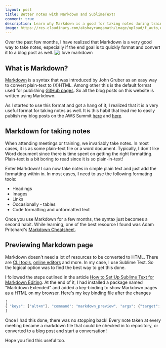 ```yaml
---
layout: post
title: Better notes with Markdown and SublimeText!
comment: true
description: Learn why Markdown is a good for taking notes during trainings and meetings and plugins for Sublime Text2+Markdown integration. It's very good for converting to blog posts with Github pages as well.
image: https://res.cloudinary.com/akshayranganath/image/upload/f_auto,q_auto/blog/markdown.png
---
```


Over the past few months, I have realized that Markdown is a very good way to take notes, especially if the end goal is to quickly format and convert it to a blog post as well. 
![i love markdown](https://res.cloudinary.com/akshayranganath/image/upload/f_auto,q_auto/blog/markdown.png)

## What is Markdown?
[Markdown](https://daringfireball.net/projects/markdown/) is a syntax that was introduced by John Gruber as an easy way to convert plain-text to (X)HTML. Among other this is the default format used for publishing [GitHub pages](https://pages.github.com/). So all the blog posts on this website is written using Markdown.

As I started to use this format and got a hang of it, I realized that it is a very useful format for taking notes as well. It is this habit that lead me to easily publish my blog posts on the AWS Summit [here](https://akshayranganath.github.io/AWSSummit-SFO-Day1-Notes/) and [here](https://akshayranganath.github.io/AWSSummit-SFO-Day2-Keynote-Notes/).

## Markdown for taking notes
When attending meetings or training, we invariably take notes. In most cases, it is as some plain-text file or a word document. Typically, I don't like Word document since there is time spent on getting the right formatting. Plain-text is a bit boring to read since it is so plain-in-text!

Enter Markdown! I can now take notes in simple plain text and just add the formatting within in. In most cases, I need to use the following formating tools:

* Headings
* Images
* Links
* Occasionally - tables
* Code formatting and unformatted text

Once you use Markdown for a few months, the syntax just becomes a second habit. While learning, one of the best resource I found was Adam Pritchard's [Markdown Cheatsheet](https://github.com/adam-p/markdown-here/wiki/Markdown-Cheatsheet).

## Previewing Markdown page
Markdown doesn't need a lot of resources to be converted to HTML. There are [CLI tools](https://github.com/showdownjs/showdown), [online editors](http://dillinger.io/) and more. In my case, I use Sublime Text. So the logical option was to find the best way to get this done.

I followed the steps outlined in the article [How to Set Up Sublime Text for Markdown Editing](http://plaintext-productivity.net/2-04-how-to-set-up-sublime-text-for-markdown-editing.html). At the end of it, I had installed a package named "Markdown Extended" and added a key-binding to show Markdown pages as a HTML on my browser. Here's my key binding file after the changes

```javascript
[
{ "keys": ["alt+m"], "command": "markdown_preview", "args": {"target": "browser", "parser":"markdown"} }
]
```

Once I had this done, there was no stopping back! Every note taken at every meeting became a markdown file that could be checked in to repository, or converted to a blog post and start a conversation!

Hope you find this useful too.